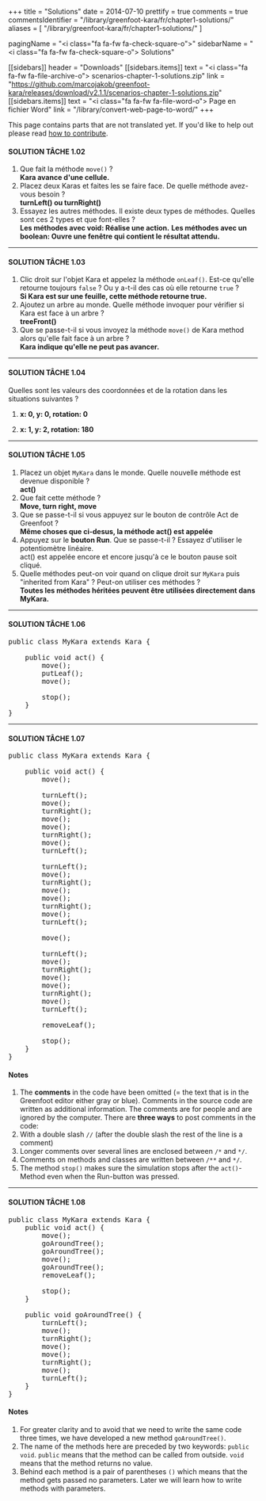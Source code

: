 +++
title = "Solutions"
date = 2014-07-10
prettify = true
comments = true
commentsIdentifier = "/library/greenfoot-kara/fr/chapter1-solutions/"
aliases = [ 
  "/library/greenfoot-kara/fr/chapter1-solutions/" 
]

pagingName = "<i class=\"fa fa-fw fa-check-square-o\"></i>"
sidebarName = "<i class=\"fa fa-fw fa-check-square-o\"></i> Solutions"

[[sidebars]]
header = "Downloads"
[[sidebars.items]]
text = "<i class=\"fa fa-fw fa-file-archive-o\"></i> scenarios-chapter-1-solutions.zip"
link = "https://github.com/marcojakob/greenfoot-kara/releases/download/v2.1.1/scenarios-chapter-1-solutions.zip"
[[sidebars.items]]
text = "<i class=\"fa fa-fw fa-file-word-o\"></i> Page en fichier Word"
link = "/library/convert-web-page-to-word/"
+++

<div class="alert alert-warning">
  <i class="fa fa-language"></i> This page contains parts that are not translated yet. If you'd like to help out please read <a href="/library/how-to-contribute/" class="alert-link">how to contribute</a>.
</div>


#### <i class="fa fa-check-square-o"></i> SOLUTION TÂCHE 1.02

<div class="alpha-list hidden"></div>

1. Que fait la méthode `move()` ?   
  **Kara avance d'une cellule.**
2. Placez deux Karas et faites les se faire face. De quelle méthode avez-vous besoin ?   
  **turnLeft() ou turnRight()**
3. Essayez les autres méthodes. Il existe deux types de méthodes. Quelles sont ces 2 types et que font-elles ?   
  **Les méthodes avec void: Réalise une action.**
  **Les méthodes avec un boolean: Ouvre une fenêtre qui contient le résultat attendu.**


***

#### <i class="fa fa-check-square-o"></i> SOLUTION TÂCHE 1.03

<div class="alpha-list hidden"></div>

1. Clic droit sur l'objet Kara et appelez la méthode `onLeaf()`. Est-ce qu'elle retourne toujours `false` ? Ou y a-t-il des cas où elle retourne `true` ?   
  **Si Kara est sur une feuille, cette méthode retourne true.**
2. Ajoutez un arbre au monde. Quelle méthode invoquer pour vérifier si Kara est face à un arbre ?   
  **treeFront()**
3. Que se passe-t-il si vous invoyez la méthode `move()` de Kara method alors qu'elle fait face à un arbre ?   
  **Kara indique qu'elle ne peut pas avancer.**


***

#### <i class="fa fa-check-square-o"></i> SOLUTION TÂCHE 1.04

Quelles sont les valeurs des coordonnées et de la rotation dans les situations suivantes ?

1. **x: 0, y: 0, rotation: 0**

2. **x: 1, y: 2, rotation: 180**


***

#### <i class="fa fa-check-square-o"></i> SOLUTION TÂCHE 1.05

<div class="alpha-list hidden"></div>

1. Placez un objet `MyKara` dans le monde. Quelle nouvelle méthode est  devenue disponible ?   
  **act()**
2. Que fait cette méthode ?   
  **Move, turn right, move**
3. Que se passe-t-il si vous appuyez sur le bouton de contrôle Act de Greenfoot ?   
  **Même choses que ci-desus, la méthode  act() est appelée**
4. Appuyez sur le **bouton Run**. Que se passe-t-il ? Essayez d'utiliser le potentiomètre linéaire.   
act() est appelée encore et encore jusqu'à ce le bouton pause soit cliqué.
5. Quelle méthodes peut-on voir quand on clique droit sur `MyKara` puis "inherited from Kara" ? Peut-on utiliser ces méthodes ?   
  **Toutes les méthodes héritées peuvent être utilisées directement dans MyKara.**


***

#### <i class="fa fa-check-square-o"></i> SOLUTION TÂCHE 1.06

<pre class="prettyprint lang-java">
public class MyKara extends Kara {
	
	public void act() {
		move();
        putLeaf();
        move();

		stop();
	}
}
</pre>

***

#### <i class="fa fa-check-square-o"></i> SOLUTION TÂCHE 1.07

<pre class="prettyprint lang-java">
public class MyKara extends Kara {
	
	public void act() {
		move();

		turnLeft();
		move();
		turnRight();
		move();
		move();
		turnRight();
		move();
		turnLeft();

		turnLeft();
		move();
		turnRight();
		move();
		move();
		turnRight();
		move();
		turnLeft();

		move();

		turnLeft();
		move();
		turnRight();
		move();
		move();
		turnRight();
		move();
		turnLeft();

		removeLeaf();

		stop();
	}
}
</pre>


#### Notes

1. The **comments** in the code have been omitted (= the text that is in the Greenfoot editor either gray or blue).
Comments in the source code are written as additional information. The comments are for people and are ignored by the computer. There are **three ways** to post comments in the code:
  1. With a double slash `//` (after the double slash the rest of the line is a comment)
  2. Longer comments over several lines are enclosed between `/*` and `*/`.
  3. Comments on methods and classes are written between `/**` and `*/`.
2.	The method `stop()` makes sure the simulation stops after the `act()`-Method even when the Run-button was pressed.


***

#### <i class="fa fa-check-square-o"></i> SOLUTION TÂCHE 1.08

<pre class="prettyprint lang-java">
public class MyKara extends Kara {
	public void act() {
		move();
		goAroundTree();
		goAroundTree();
		move();
		goAroundTree();
		removeLeaf();

		stop();
	}

	public void goAroundTree() {
		turnLeft();
		move();
		turnRight();
		move();
		move();
		turnRight();
		move();
		turnLeft();
	}
}
</pre>

#### Notes

1. For greater clarity and to avoid that we need to write the same code three times, we have developed a new method `goAroundTree()`.
2. The name of the methods here are preceded by two keywords: `public void`.
`public` means that the method can be called from outside.
`void` means that the method returns no value.
3. Behind each method is a pair of parentheses `()` which means that the method gets passed no parameters. Later we will learn how to write methods with parameters.
